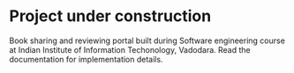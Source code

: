 # Project under construction
Book sharing and reviewing portal built during Software engineering course at Indian Institute of Information Techonology, Vadodara.
Read the documentation for implementation details.
